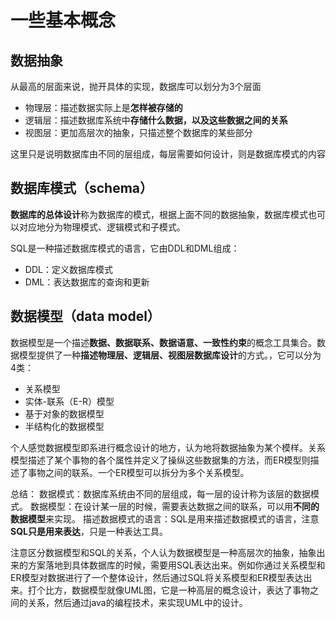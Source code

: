 # 一些基本概念

## 数据抽象
从最高的层面来说，抛开具体的实现，数据库可以划分为3个层面
* 物理层：描述数据实际上是**怎样被存储的**
* 逻辑层：描述数据库系统中**存储什么数据，以及这些数据之间的关系**
* 视图层：更加高层次的抽象，只描述整个数据库的某些部分

这里只是说明数据库由不同的层组成，每层需要如何设计，则是数据库模式的内容

## 数据库模式（schema）
**数据库的总体设计**称为数据库的模式，根据上面不同的数据抽象，数据库模式也可以对应地分为物理模式、逻辑模式和子模式。

SQL是一种描述数据库模式的语言，它由DDL和DML组成：
* DDL：定义数据库模式
* DML：表达数据库的查询和更新

## 数据模型（data model）
数据模型是一个描述**数据、数据联系、数据语意、一致性约束**的概念工具集合。数据模型提供了一种**描述物理层、逻辑层、视图层数据库设计**的方式。，它可以分为4类：
* 关系模型
* 实体-联系（E-R）模型
* 基于对象的数据模型
* 半结构化的数据模型

个人感觉数据模型即系进行概念设计的地方，认为地将数据抽象为某个模样。关系模型描述了某个事物的各个属性并定义了操纵这些数据集的方法，而ER模型则描述了事物之间的联系。一个ER模型可以拆分为多个关系模型。


总结：
数据模式：数据库系统由不同的层组成，每一层的设计称为该层的数据模式。
数据模型：在设计某一层的时候，需要表达数据之间的联系，可以用**不同的数据模型**来实现。
描述数据模式的语言：SQL是用来描述数据模式的语言，注意**SQL只是用来表达**，只是一种表达工具。

注意区分数据模型和SQL的关系，个人认为数据模型是一种高层次的抽象，抽象出来的方案落地到具体数据库的时候，需要用SQL表达出来。例如你通过关系模型和ER模型对数据进行了一个整体设计，然后通过SQL将关系模型和ER模型表达出来。打个比方，数据模型就像UML图，它是一种高层的概念设计，表达了事物之间的关系，然后通过java的编程技术，来实现UML中的设计。
